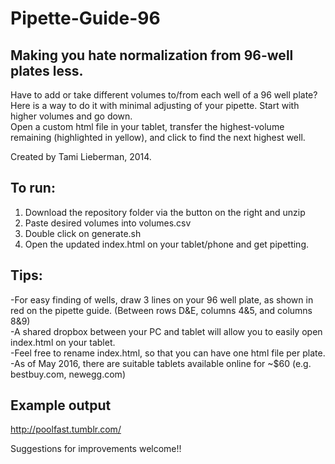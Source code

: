 Pipette-Guide-96
================
Making you hate normalization from 96-well plates less.
------------------------------------------------------------

Have to add or take different volumes to/from each well of a 96 well plate?
Here is a way to do it with minimal adjusting of your pipette. Start with higher volumes and go down. <br>
Open a custom html file in your tablet, transfer the highest-volume remaining (highlighted in yellow), and click to find the next highest well. <br>

Created by Tami Lieberman, 2014.

To run:
------------------------------------------------------------
1) Download the repository folder via the button on the right and unzip <br> 
2) Paste desired volumes into volumes.csv <br>
3) Double click on generate.sh <br>
4) Open the updated index.html on your tablet/phone and get pipetting. <br>

Tips:
------------------------------------------------------------
-For easy finding of wells, draw 3 lines on your 96 well plate, as shown in red on the pipette guide. (Between rows D&E, columns 4&5, and columns 8&9) <br>
-A shared dropbox between your PC and tablet will allow you to easily open index.html on your tablet. <br>
-Feel free to rename index.html, so that you can have one html file per plate. <br>
-As of May 2016, there are suitable tablets available online for ~$60 (e.g. bestbuy.com, newegg.com)

Example output
------------------------------------------------------------
http://poolfast.tumblr.com/

Suggestions for improvements welcome!! 
